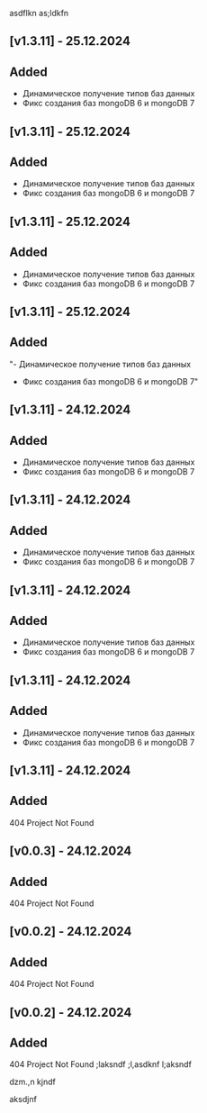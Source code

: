 asdflkn
as;ldkfn
## [v1.3.11] - 25.12.2024

## Added

- Динамическое получение типов баз данных
- Фикс создания баз mongoDB 6 и mongoDB 7
## [v1.3.11] - 25.12.2024

## Added

- Динамическое получение типов баз данных
- Фикс создания баз mongoDB 6 и mongoDB 7
## [v1.3.11] - 25.12.2024

## Added

- Динамическое получение типов баз данных
- Фикс создания баз mongoDB 6 и mongoDB 7
## [v1.3.11] - 25.12.2024

## Added

"- Динамическое получение типов баз данных
- Фикс создания баз mongoDB 6 и mongoDB 7"
## [v1.3.11] - 24.12.2024

## Added

- Динамическое получение типов баз данных
- Фикс создания баз mongoDB 6 и mongoDB 7
## [v1.3.11] - 24.12.2024

## Added

- Динамическое получение типов баз данных
- Фикс создания баз mongoDB 6 и mongoDB 7
## [v1.3.11] - 24.12.2024

## Added

- Динамическое получение типов баз данных
- Фикс создания баз mongoDB 6 и mongoDB 7
## [v1.3.11] - 24.12.2024

## Added

- Динамическое получение типов баз данных
- Фикс создания баз mongoDB 6 и mongoDB 7
## [v1.3.11] - 24.12.2024

## Added

404 Project Not Found
## [v0.0.3] - 24.12.2024

## Added

404 Project Not Found
## [v0.0.2] - 24.12.2024

## Added

404 Project Not Found
## [v0.0.2] - 24.12.2024

## Added

404 Project Not Found
;laksndf
;l,asdknf
l;aksndf


dzm.,n
kjndf


aksdjnf
